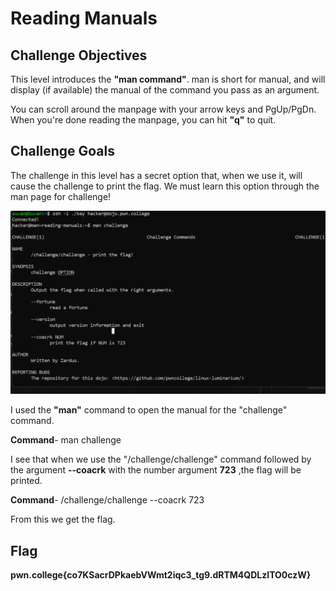 # Reading Manuals

## Challenge Objectives

This level introduces the **"man command"**. man is short for manual, and will display (if available) the manual of the command you pass as an argument.

You can scroll around the manpage with your arrow keys and PgUp/PgDn. When you're done reading the manpage, you can hit **"q"** to quit.

## Challenge Goals

The challenge in this level has a secret option that, when we use it, will cause the challenge to print the flag. We must learn this option through the man page for challenge!

![Error in loading image](image-1.png)

I used the **"man"** command to open the manual for the "challenge" command.

**Command**- man challenge

I see that when we use the "/challenge/challenge" command followed by the argument **--coacrk** with the number argument **723** ,the flag will be printed.

**Command**-  /challenge/challenge --coacrk 723

From this we get the flag.

## Flag

**pwn.college{co7KSacrDPkaebVWmt2iqc3_tg9.dRTM4QDLzITO0czW}**

